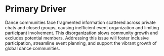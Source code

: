 # Primary Driver

Dance communities face fragmented information scattered across private chats and closed groups, causing inefficient event organization and limiting participant involvement. This disorganization slows community growth and excludes potential members. Addressing this issue will foster inclusive participation, streamline event planning, and support the vibrant growth of global dance communities.
